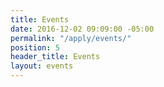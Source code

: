 ```yaml
---
title: Events
date: 2016-12-02 09:09:00 -05:00
permalink: "/apply/events/"
position: 5
header_title: Events
layout: events
---
```


